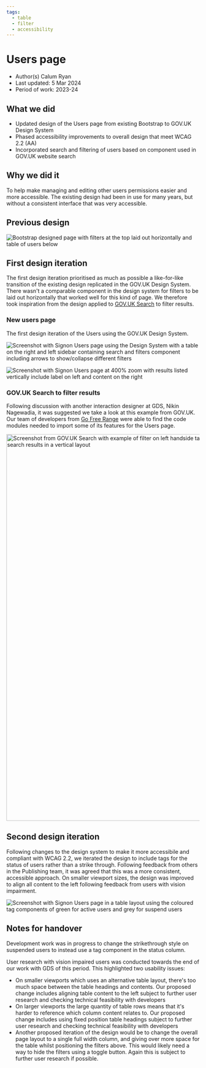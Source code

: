 ```yaml
---
tags:
  - table
  - filter
  - accessibility
---
```


# Users page
- Author(s) Calum Ryan
- Last updated: 5 Mar 2024
- Period of work: 2023-24
 
## What we did
- Updated design of the Users page from existing Bootstrap to GOV.UK Design System
- Phased accessibility improvements to overall design that meet WCAG 2.2 (AA)
- Incorporated search and filtering of users based on component used in GOV.UK website search

## Why we did it
To help make managing and editing other users permissions easier and more accessible. The existing design had been in use for many years, but without a consistent interface that was very accessible.

## Previous design
![Bootstrap designed page with filters at the top laid out horizontally and table of users below](https://github.com/dxw/gds-publishing/assets/2226904/18aff832-4411-43bf-b546-1b4c914a9259)

## First design iteration
The first design iteration prioritised as much as possible a like-for-like transition of the existing design replicated in the GOV.UK Design System. There wasn't a comparable component in the design system for filters to be laid out horizontally that worked well for this kind of page. We therefore took inspiration from the design applied to [GOV.UK Search](https://www.gov.uk/search/all?keywords=article&order=relevance) to filter results.

### New users page
The first design iteration of the Users using the GOV.UK Design System.

![Screenshot with Signon Users page using the Design System with a table on the right and left sidebar containing search and filters component including arrows to show/collapse different filters](https://github.com/dxw/gds-publishing/assets/2226904/58b2db04-c11f-45ac-89ef-e688f684fc2b)

![Screenshot with Signon Users page at 400% zoom with results listed vertically include label on left and content on the right](https://github.com/dxw/gds-publishing/assets/2226904/d9562366-f795-4031-b53c-8c490db632af)

### GOV.UK Search to filter results
Following discussion with another interaction designer at GDS, Nikin Nagewadia, it was suggested we take a look at this example from GOV.UK. Our team of developers from [Go Free Range](https://gofreerange.com/) were able to find the code modules needed to import some of its features for the Users page.

<img width="1008" alt="Screenshot from GOV.UK Search with example of filter on left handside taking up about 1/3 of the page and the remaining 2/3 of the page showing search results in a vertical layout" src="https://github.com/dxw/gds-publishing/assets/2226904/573df890-9e95-414d-990e-322e54358caf">

## Second design iteration
Following changes to the design system to make it more accessibile and compliant with WCAG 2.2, we iterated the design to include tags for the status of users rather than a strike through. Following feedback from others in the Publishing team, it was agreed that this was a more consistent, accessible approach. On smaller viewport sizes, the design was improved to align all content to the left following feedback from users with vision impairment.

![Screenshot with Signon Users page in a table layout using the coloured tag components of green for active users and grey for suspend users](https://github.com/dxw/gds-publishing/assets/2226904/5fd88aa5-62f5-4414-b52f-d2d995906ab9)

## Notes for handover
Development work was in progress to change the strikethrough style on suspended users to instead use a tag component in the status column.

User research with vision impaired users was conducted towards the end of our work with GDS of this period. This highlighted two usability issues:
- On smaller viewports which uses an alternative table layout, there's too much space between the table headings and contents. Our proposed change includes aligning table content to the left subject to further user research and checking technical feasibility with developers
- On larger viewports the large quantity of table rows means that it's harder to reference which column content relates to. Our proposed change includes using fixed position table headings subject to further user research and checking technical feasibility with developers
- Another proposed iteration of the design would be to change the overall page layout to a single full width column, and giving over more space for the table whilst positioning the filters above. This would likely need a way to hide the filters using a toggle button. Again this is subject to further user research if possible.
